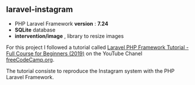 ## laravel-instagram

-   PHP Laravel Framework **version** : **7.24**
-   **SQLite** database
-   **intervention/image** , library to resize images

For this project I followed a tutorial called [Laravel PHP Framework Tutorial - Full Course for Beginners (2019)](https://www.youtube.com/watch?v=ImtZ5yENzgE&list=PLWKjhJtqVAbkoMsX4hgwxbJZW4aB0cbaB) on the YouTube Chanel [freeCodeCamp.org](https://www.youtube.com/channel/UC8butISFwT-Wl7EV0hUK0BQ).

The tutorial consiste to reproduce the Instagram system with the PHP Laravel Framework.
